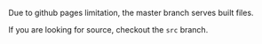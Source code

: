 Due to github pages limitation, the master branch serves built files.

If you are looking for source, checkout the `src` branch.
